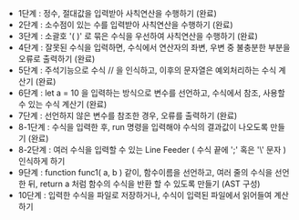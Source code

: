 * 1단계 : 정수, 절대값을 입력받아 사칙연산을 수행하기 (완료)
* 2단계 : 소수점이 있는 수를 입력받아 사칙연산을 수행하기 (완료)
* 3단계 : 소괄호 '( )' 로 묶은 수식을 우선하여 사칙연산을 수행하기 (완료)
* 4단계 : 잘못된 수식을 입력하면, 수식에서 연산자의 좌변, 우변 중 불충분한 부분을 오류로 출력하기 (완료)
* 5단계 : 주석기능으로 수식 // 을 인식하고, 이후의 문자열은 예외처리하는 수식 계산기 (완료)
* 6단계 : let a = 10 을 입력하는 방식으로 변수를 선언하고, 수식에서 참조, 사용할 수 있는 수식 계산기 (완료)
* 7단계 : 선언하지 않은 변수를 참조한 경우, 오류를 출력하기 (완료)
* 8-1단계 : 수식을 입력한 후, run 명령을 입력해야 수식의 결과값이 나오도록 만들기 (완료)
* 8-2단계 : 여러 수식을 입력할 수 있는 Line Feeder ( 수식 끝에 ';' 혹은 '\\\' 문자 ) 인식하게 하기
* 9단계 : function func1( a, b ) 같이, 함수이름을 선언하고, 여러 줄의 수식을 선언한 뒤, return a 처럼 함수의 수식을 반환 할 수 있도록 만들기 (AST 구성)
* 10단계 : 입력한 수식을 파일로 저장하거나, 수식이 입력된 파일에서 읽어들여 계산하기